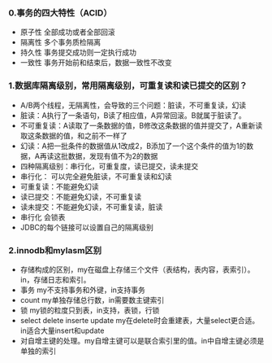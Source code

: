 
### 0.事务的四大特性（ACID）
  + 原子性  全部成功或者全部回滚
  + 隔离性  多个事务质检隔离
  + 持久性  事务提交成功则一定执行成功
  + 一致性  事务开始前和结束后，数据一致性不改变

### 1.数据库隔离级别，常用隔离级别，可重复读和读已提交的区别？
  + A/B两个线程，无隔离性，会导致的三个问题：脏读，不可重复读，幻读
  + 脏读：A执行了一条语句，B读了相应值，A异常回滚。B就属于脏读了。
  + 不可重复读：A读取了一条数据的值，B修改这条数据的值并提交了，A重新读取这条数据的值，和之前不一样了
  + 幻读：A把一批条件的数据值从1改成2，B添加了一个这个条件的值为1的数据，A再读这批数据，发现有值不为2的数据
  + 四种隔离级别：串行化，可重复度，读已提交，读未提交
  + 串行化： 可以完全避免脏读，不可重复读和幻读
  + 可重复读：不能避免幻读
  + 读已提交：不能避免幻读，不可重复读
  + 读未提交：不能避免幻读，不可重复读，脏读
  + 串行化 会锁表
  + JDBC的每个链接可以设置自己的隔离级别

### 2.innodb和myIasm区别
  + 存储构成的区别，my在磁盘上存储三个文件（表结构，表内容，表索引）。in，存储日志和索引。
  + 事务 my不支持事务和外键，in支持事务
  + count my单独存储总行数，in需要数主键索引
  + 锁    my锁的粒度只到表，in支持，表锁，行锁
  + select delete inserte update my在delete时会重建表，大量select更合适。in适合大量insert和update
  + 对自增主键的处理。my自增主键可以是联合索引里的值。in中自增主键必须是单独的索引
